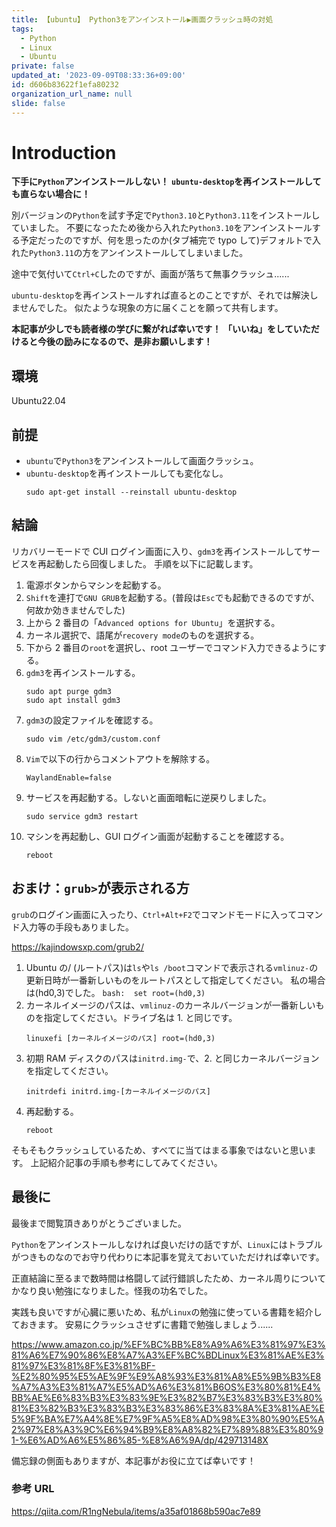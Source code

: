 ```yaml
---
title: 【ubuntu】 Python3をアンインストール▶画面クラッシュ時の対処
tags:
  - Python
  - Linux
  - Ubuntu
private: false
updated_at: '2023-09-09T08:33:36+09:00'
id: d606b83622f1efa80232
organization_url_name: null
slide: false
---
```


# Introduction

**下手に`Python`アンインストールしない！**
**`ubuntu-desktop`を再インストールしても直らない場合に！**

別バージョンの`Python`を試す予定で`Python3.10`と`Python3.11`をインストールしていました。
不要になったため後から入れた`Python3.10`をアンインストールする予定だったのですが、何を思ったのか(タブ補完で typo して)デフォルトで入れた`Python3.11`の方をアンインストールしてしまいました。

途中で気付いて`Ctrl+C`したのですが、画面が落ちて無事クラッシュ......

`ubuntu-desktop`を再インストールすれば直るとのことですが、それでは解決しませんでした。
似たような現象の方に届くことを願って共有します。

**本記事が少しでも読者様の学びに繋がれば幸いです！**
**「いいね」をしていただけると今後の励みになるので、是非お願いします！**

## 環境

Ubuntu22.04

## 前提

- `ubuntu`で`Python3`をアンインストールして画面クラッシュ。
- `ubuntu-desktop`を再インストールしても変化なし。
  ```bash:
  sudo apt-get install --reinstall ubuntu-desktop
  ```

## 結論

リカバリーモードで CUI ログイン画面に入り、`gdm3`を再インストールしてサービスを再起動したら回復しました。
手順を以下に記載します。

1. 電源ボタンからマシンを起動する。
1. `Shift`を連打で`GNU GRUB`を起動する。(普段は`Esc`でも起動できるのですが、何故か効きませんでした)
1. 上から 2 番目の「`Advanced options for Ubuntu`」を選択する。
1. カーネル選択で、語尾が`recovery mode`のものを選択する。
1. 下から 2 番目の`root`を選択し、root ユーザーでコマンド入力できるようにする。
1. `gdm3`を再インストールする。
   ```bash:
   sudo apt purge gdm3
   sudo apt install gdm3
   ```
1. `gdm3`の設定ファイルを確認する。
   ```bash:
   sudo vim /etc/gdm3/custom.conf
   ```
1. `Vim`で以下の行からコメントアウトを解除する。
   ```vim:
   WaylandEnable=false
   ```
1. サービスを再起動する。しないと画面暗転に逆戻りしました。
   ```bash:
   sudo service gdm3 restart
   ```
1. マシンを再起動し、GUI ログイン画面が起動することを確認する。
   ```bash:
   reboot
   ```

## おまけ：`grub>`が表示される方

`grub`のログイン画面に入ったり、`Ctrl+Alt+F2`でコマンドモードに入ってコマンド入力等の手段もありました。

https://kajindowsxp.com/grub2/

1. Ubuntu の/ (ルートパス)は`ls`や`ls /boot`コマンドで表示される`vmlinuz-`の更新日時が一番新しいものをルートパスとして指定してください。
   私の場合は(hd0,3)でした。
   `bash: 
    set root=(hd0,3)
    `
1. カーネルイメージのパスは、`vmlinuz-`のカーネルバージョンが一番新しいものを指定してください。ドライブ名は 1. と同じです。
   ```bash:
   linuxefi [カーネルイメージのパス] root=(hd0,3)
   ```
1. 初期 RAM ディスクのパスは`initrd.img-`で、2. と同じカーネルバージョンを指定してください。
   ```bash:
   initrdefi initrd.img-[カーネルイメージのパス]
   ```
1. 再起動する。
   ```bash:
   reboot
   ```

そもそもクラッシュしているため、すべてに当てはまる事象ではないと思います。
上記紹介記事の手順も参考にしてみてください。

## 最後に

最後まで閲覧頂きありがとうございました。

`Python`をアンインストールしなければ良いだけの話ですが、`Linux`にはトラブルがつきものなのでお守り代わりに本記事を覚えておいていただければ幸いです。

正直結論に至るまで数時間は格闘して試行錯誤したため、カーネル周りについてかなり良い勉強になりました。怪我の功名でした。

実践も良いですが心臓に悪いため、私が`Linux`の勉強に使っている書籍を紹介しておきます。
安易にクラッシュさせずに書籍で勉強しましょう......

https://www.amazon.co.jp/%EF%BC%BB%E8%A9%A6%E3%81%97%E3%81%A6%E7%90%86%E8%A7%A3%EF%BC%BDLinux%E3%81%AE%E3%81%97%E3%81%8F%E3%81%BF-%E2%80%95%E5%AE%9F%E9%A8%93%E3%81%A8%E5%9B%B3%E8%A7%A3%E3%81%A7%E5%AD%A6%E3%81%B6OS%E3%80%81%E4%BB%AE%E6%83%B3%E3%83%9E%E3%82%B7%E3%83%B3%E3%80%81%E3%82%B3%E3%83%B3%E3%83%86%E3%83%8A%E3%81%AE%E5%9F%BA%E7%A4%8E%E7%9F%A5%E8%AD%98%E3%80%90%E5%A2%97%E8%A3%9C%E6%94%B9%E8%A8%82%E7%89%88%E3%80%91-%E6%AD%A6%E5%86%85-%E8%A6%9A/dp/429713148X

備忘録の側面もありますが、本記事がお役に立てば幸いです！

### 参考 URL

https://qiita.com/R1ngNebula/items/a35af01868b590ac7e89

